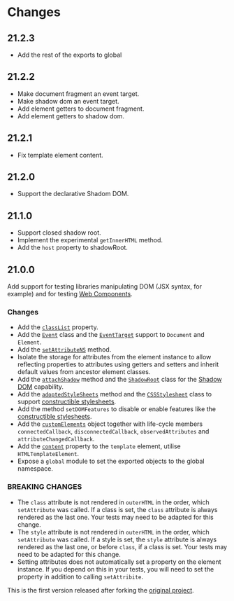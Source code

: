 # Changes

## 21.2.3

* Add the rest of the exports to global

## 21.2.2

* Make document fragment an event target.
* Make shadow dom an event target.
* Add element getters to document fragment.
* Add element getters to shadow dom.

## 21.2.1

* Fix template element content.

## 21.2.0

* Support the declarative Shadom DOM.

## 21.1.0

* Support closed shadow root.
* Implement the experimental `getInnerHTML` method.
* Add the `host` property to shadowRoot.

## 21.0.0

Add support for testing libraries manipulating DOM (JSX syntax, for example) and for testing [Web Components].

### Changes

* Add the [`classList`] property.
* Add the [`Event`] class and the [`EventTarget`] support to `Document` and `Element`.
* Add the [`setAttributeNS`] method.
* Isolate the storage for attributes from the element instance to allow reflecting properties to attributes using getters and setters and inherit default values from ancestor element classes.
* Add the [`attachShadow`] method and the [`ShadowRoot`] class for the [Shadow DOM] capability.
* Add the [`adoptedStyleSheets`] method and the [`CSSStylesheet`] class to support [constructible stylesheets].
* Add the method `setDOMFeatures` to disable or enable features like the [constructible stylesheets].
* Add the [`customElements`] object together with life-cycle members `connectedCallback`, `disconnectedCallback`, `observedAttributes` and `attributeChangedCallback`.
* Add the [`content`] property to the `template` element, utilise `HTMLTemplateElement`.
* Expose a `global` module to set the exported objects to the global namespace.

### BREAKING CHANGES

* The `class` attribute is not rendered in `outerHTML` in the order, which `setAttribute` was called. If a class is set, the `class` attribute is always rendered as the last one. Your tests may need to be adapted for this change.
* The `style` attribute is not rendered in `outerHTML` in the order, which `setAttribute` was called. If a style is set, the `style` attribute is always rendered as the last one, or before `class`, if a class is set. Your tests may need to be adapted for this change.
* Setting attributes does not automatically set a property on the element instance. If you depend on this in your tests, you will need to set the property in addition to calling `setAttribite`.

This is the first version released after forking the [original project].

[original project]: https://github.com/litejs/dom-lite
[Web Components]: https://developer.mozilla.org/en-US/docs/Web/Web_Components
[`classList`]: https://developer.mozilla.org/en-US/docs/Web/API/Element/classList
[`Event`]: https://developer.mozilla.org/en-US/docs/Web/API/Event/Event
[`EventTarget`]: https://developer.mozilla.org/en-US/docs/Web/API/EventTarget
[`customElements`]: https://developer.mozilla.org/en-US/docs/Web/API/Window/customElements
[`setAttributeNS`]: https://developer.mozilla.org/en-US/docs/Web/API/Element/setAttributeNS
[`attachShadow`]: https://developer.mozilla.org/en-US/docs/Web/API/Element/attachShadow
[`ShadowRoot`]: https://developer.mozilla.org/en-US/docs/Web/API/ShadowRoot
[Shadow DOM]: https://developer.mozilla.org/en-US/docs/Web/Web_Components/Using_shadow_DOM
[`content`]: https://developer.mozilla.org/en-US/docs/Web/API/HTMLTemplateElement/content
[`adoptedStyleSheets`]: https://wicg.github.io/construct-stylesheets/#using-constructed-stylesheets
[`CSSStylesheet`]: https://developer.mozilla.org/en-US/docs/Web/API/CSSStyleSheet
[constructible stylesheets]: https://wicg.github.io/construct-stylesheets/
